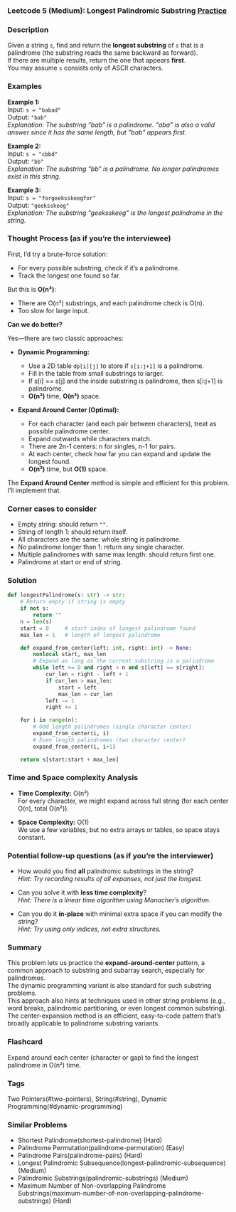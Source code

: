 ### Leetcode 5 (Medium): Longest Palindromic Substring [Practice](https://leetcode.com/problems/longest-palindromic-substring)

### Description  
Given a string `s`, find and return the **longest substring** of `s` that is a palindrome (the substring reads the same backward as forward).  
If there are multiple results, return the one that appears **first**.  
You may assume `s` consists only of ASCII characters.

### Examples  

**Example 1:**  
Input: `s = "babad"`  
Output: `"bab"`  
*Explanation: The substring "bab" is a palindrome. "aba" is also a valid answer since it has the same length, but "bab" appears first.*

**Example 2:**  
Input: `s = "cbbd"`  
Output: `"bb"`  
*Explanation: The substring "bb" is a palindrome. No longer palindromes exist in this string.*

**Example 3:**  
Input: `s = "forgeeksskeegfor"`  
Output: `"geeksskeeg"`  
*Explanation: The substring "geeksskeeg" is the longest palindrome in the string.*

### Thought Process (as if you’re the interviewee)  

First, I’d try a brute-force solution:  
- For every possible substring, check if it’s a palindrome.
- Track the longest one found so far.

But this is **O(n³)**:  
- There are O(n²) substrings, and each palindrome check is O(n).  
- Too slow for large input.

**Can we do better?**

Yes—there are two classic approaches:

- **Dynamic Programming:**  
  - Use a 2D table `dp[i][j]` to store if `s[i:j+1]` is a palindrome.
  - Fill in the table from small substrings to larger.
  - If s[i] == s[j] and the inside substring is palindrome, then s[i:j+1] is palindrome.
  - **O(n²)** time, **O(n²)** space.

- **Expand Around Center (Optimal):**  
  - For each character (and each pair between characters), treat as possible palindrome center.  
  - Expand outwards while characters match.  
  - There are 2n-1 centers: n for singles, n-1 for pairs.
  - At each center, check how far you can expand and update the longest found.
  - **O(n²)** time, but **O(1)** space.

The **Expand Around Center** method is simple and efficient for this problem.  
I’ll implement that.

### Corner cases to consider  
- Empty string: should return `""`.
- String of length 1: should return itself.
- All characters are the same: whole string is palindrome.
- No palindrome longer than 1: return any single character.
- Multiple palindromes with same max length: should return first one.
- Palindrome at start or end of string.

### Solution

```python
def longestPalindrome(s: str) -> str:
    # Return empty if string is empty
    if not s:
        return ""
    n = len(s)
    start = 0     # start index of longest palindrome found
    max_len = 1   # length of longest palindrome

    def expand_from_center(left: int, right: int) -> None:
        nonlocal start, max_len
        # Expand as long as the current substring is a palindrome
        while left >= 0 and right < n and s[left] == s[right]:
            cur_len = right - left + 1
            if cur_len > max_len:
                start = left
                max_len = cur_len
            left -= 1
            right += 1

    for i in range(n):
        # Odd length palindromes (single character center)
        expand_from_center(i, i)
        # Even length palindromes (two character center)
        expand_from_center(i, i+1)

    return s[start:start + max_len]
```

### Time and Space complexity Analysis  

- **Time Complexity:** O(n²)  
  For every character, we might expand across full string (for each center O(n), total O(n²)).

- **Space Complexity:** O(1)  
  We use a few variables, but no extra arrays or tables, so space stays constant.

### Potential follow-up questions (as if you’re the interviewer)  

- How would you find **all** palindromic substrings in the string?  
  *Hint: Try recording results of all expanses, not just the longest.*

- Can you solve it with **less time complexity**?  
  *Hint: There is a linear time algorithm using Manacher’s algorithm.*

- Can you do it **in-place** with minimal extra space if you can modify the string?  
  *Hint: Try using only indices, not extra structures.*

### Summary
This problem lets us practice the **expand-around-center** pattern, a common approach to substring and subarray search, especially for palindromes.  
The dynamic programming variant is also standard for such substring problems.  
This approach also hints at techniques used in other string problems (e.g., word breaks, palindromic partitioning, or even longest common substring).  
The center-expansion method is an efficient, easy-to-code pattern that’s broadly applicable to palindrome substring variants.


### Flashcard
Expand around each center (character or gap) to find the longest palindrome in O(n²) time.

### Tags
Two Pointers(#two-pointers), String(#string), Dynamic Programming(#dynamic-programming)

### Similar Problems
- Shortest Palindrome(shortest-palindrome) (Hard)
- Palindrome Permutation(palindrome-permutation) (Easy)
- Palindrome Pairs(palindrome-pairs) (Hard)
- Longest Palindromic Subsequence(longest-palindromic-subsequence) (Medium)
- Palindromic Substrings(palindromic-substrings) (Medium)
- Maximum Number of Non-overlapping Palindrome Substrings(maximum-number-of-non-overlapping-palindrome-substrings) (Hard)